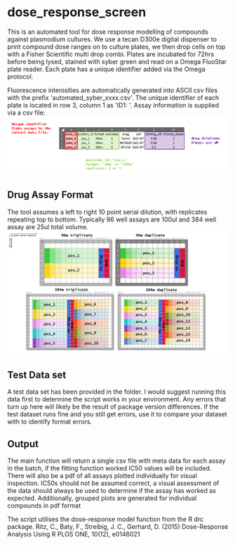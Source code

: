 # dose_response_screen

This is an automated tool for dose response modelling of compounds against plasmodium cultures. We use a tecan D300e digital dispenser to print compound dose ranges on to culture plates, we then drop cells on top with a Fisher Scientific multi drop combi. Plates are incubated for 72hrs before being lysed, stained with syber green and read on a Omega FluoStar plate reader. Each plate has a unique identifier added via the Omega protocol.

Fluorescence intenisities are automatically generated into ASCII csv files with the prefix 'automated_syber_xxxx.csv'. The unique identifier of each plate is located in row 3, column 1 as 'ID1: <unique identifier>'. Assay information is supplied via a csv file:
![This is an image](images/small_meta_example.png)
 ## Drug Assay Format
 
The tool assumes a left to right 10 point serial dilution, with replicates repeating top to bottom. Typically 96 well assays are 100ul and 384 well assay are 25ul total volume.
 ![This is an image](images/plate_formats.png)
## Test Data set
A test data set has been provided in the folder. I would suggest running this data first to
determine the script works in your environment. Any errors that turn up here will likely be
the result of package version differences. If the test dataset runs fine and you still get
errors, use it to compare your dataset with to identify format errors.

## Output
The main function will return a single csv file with meta data for each assay in the batch,
if the fitting function worked IC50 values will be included. There will also be a pdf of all
assays plotted individually for visual inspection. IC50s should not be assumed correct, a
visual assessment of the data should always be used to determine if the assay has worked as
expected. Additionally, grouped plots are generated for individual compounds in pdf format

The script utilises the dose-response model function from the R drc package.
Ritz, C., Baty, F., Streibig, J. C., Gerhard, D. (2015) Dose-Response Analysis Using R PLOS ONE, 10(12), e0146021
